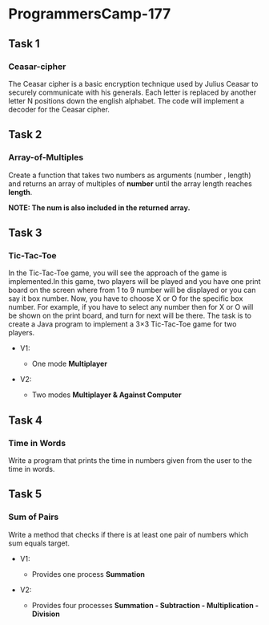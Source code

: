 # ProgrammersCamp-177

## Task 1
### Ceasar-cipher

The Ceasar cipher is a basic encryption technique used by Julius Ceasar to securely communicate with his generals. Each letter is replaced by another letter N positions down the english alphabet. The code will implement a decoder for the Ceasar cipher.


## Task 2
### Array-of-Multiples

Create a function that takes two numbers as arguments (number , length) and returns an array of multiples of **number** until the array length reaches **length**.

**NOTE: The num is also included in the returned array.**


## Task 3
### Tic-Tac-Toe

In the Tic-Tac-Toe game, you will see the approach of the game is implemented.In this game, two players will be played and you have one print board on the screen where from 1 to 9 number will be displayed or you can say it box number. Now, you have to choose X or O for the specific box number. For example, if you have to select any number then for X or O will be shown on the print board, and turn for next will be there. The task is to create a Java program to implement a 3×3 Tic-Tac-Toe game for two players.

* V1:
  * One mode **Multiplayer**

* V2:
  * Two modes **Multiplayer & Against Computer**
  

## Task 4
### Time in Words

Write a program that prints the time in numbers given from the user to the time in words.


## Task 5
### Sum of Pairs

Write a method that checks if there is at least one pair of numbers which sum equals target.

* V1:
  * Provides one process **Summation**
  
* V2:
  * Provides four processes **Summation - Subtraction - Multiplication - Division**
